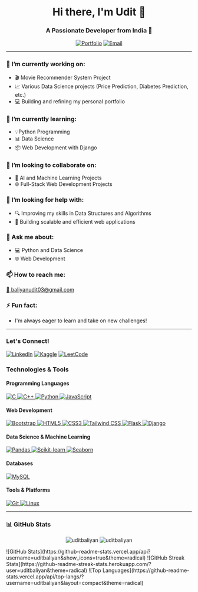 <h1 align="center">Hi there, I'm Udit 👋</h1>
<h3 align="center">A Passionate Developer from India 🚀</h3>

<p align="center">
  <a href="https://unknown-user-cod.github.io/uditbaliyan.github.io/" target="_blank">
    <img src="https://img.shields.io/badge/Portfolio-unknown--user--cod.github.io-blue?style=for-the-badge" alt="Portfolio"></a>
  <a href="mailto:baliyanudit03@gmail.com">
    <img src="https://img.shields.io/badge/Email-baliyanudit03@gmail.com-red?style=for-the-badge" alt="Email"></a>
</p>

---

<h3 align="left">🔭 I’m currently working on:</h3>
<ul>
  <li>🎬 Movie Recommender System Project</li>
  <li>📈 Various Data Science projects (Price Prediction, Diabetes Prediction, etc.)</li>
  <li>💻 Building and refining my personal portfolio</li>
</ul>

<h3 align="left">🌱 I’m currently learning:</h3>
<ul>
  <li>💡Python Programming</li>
  <li>📊 Data Science</li>
  <li>📦 Web Development with Django</li>
</ul>

<h3 align="left">👯 I’m looking to collaborate on:</h3>
<ul>
  <li>🤖 AI and Machine Learning Projects</li>
  <li>🌐 Full-Stack Web Development Projects</li>
</ul>

<h3 align="left">🤔 I’m looking for help with:</h3>
<ul>
  <li>🔍 Improving my skills in Data Structures and Algorithms</li>
  <li>🚀 Building scalable and efficient web applications</li>
</ul>

<h3 align="left">💬 Ask me about:</h3>
<ul>
  <li>💻 Python and Data Science</li>
  <li>🌐 Web Development</li>
</ul>

<h3 align="left">📫 How to reach me:</h3>
<p align="left">
  <a href="mailto:baliyanudit03@gmail.com">📧 baliyanudit03@gmail.com</a>
</p>

<h3 align="left">⚡ Fun fact:</h3>
<ul>
  <li>I'm always eager to learn and take on new challenges!</li>
</ul>

---

<h3 align="left">Let's Connect!</h3>
<p align="left">
  <a href="https://www.linkedin.com/in/udit-baliyan-ab1162260/" target="_blank"><img src="https://img.shields.io/badge/LinkedIn-udit--baliyan--ab1162260-blue?style=for-the-badge" alt="LinkedIn"></a>
  <a href="https://www.kaggle.com/vditbaliyan" target="_blank"><img src="https://img.shields.io/badge/Kaggle-vditbaliyan-brightgreen?style=for-the-badge" alt="Kaggle"></a>
  <a href="https://leetcode.com/u/vdit/" target="_blank"><img src="https://img.shields.io/badge/LeetCode-u%2Fvdit-orange?style=for-the-badge" alt="LeetCode"></a>
</p>

<h3 align="left">Technologies & Tools</h3>

<h4 align="left">Programming Languages</h4>
<p align="left">
  <a href="https://www.cprogramming.com/" target="_blank" rel="noreferrer"> <img src="https://img.shields.io/badge/C-00599C?style=for-the-badge&logo=c&logoColor=white" alt="C"/> </a>
  <a href="https://www.w3schools.com/cpp/" target="_blank" rel="noreferrer"> <img src="https://img.shields.io/badge/C++-00599C?style=for-the-badge&logo=c%2B%2B&logoColor=white" alt="C++"/> </a>
  <a href="https://www.python.org" target="_blank" rel="noreferrer"> <img src="https://img.shields.io/badge/Python-3776AB?style=for-the-badge&logo=python&logoColor=white" alt="Python"/> </a>
  <a href="https://developer.mozilla.org/en-US/docs/Web/JavaScript" target="_blank" rel="noreferrer"> <img src="https://img.shields.io/badge/JavaScript-F7DF1E?style=for-the-badge&logo=javascript&logoColor=black" alt="JavaScript"/> </a>
</p>

<h4 align="left">Web Development</h4>
<p align="left">
  <a href="https://getbootstrap.com" target="_blank" rel="noreferrer"> <img src="https://img.shields.io/badge/Bootstrap-7952B3?style=for-the-badge&logo=bootstrap&logoColor=white" alt="Bootstrap"/> </a>
  <a href="https://www.w3.org/html/" target="_blank" rel="noreferrer"> <img src="https://img.shields.io/badge/HTML5-E34F26?style=for-the-badge&logo=html5&logoColor=white" alt="HTML5"/> </a>
  <a href="https://www.w3schools.com/css/" target="_blank" rel="noreferrer"> <img src="https://img.shields.io/badge/CSS3-1572B6?style=for-the-badge&logo=css3&logoColor=white" alt="CSS3"/> </a>
  <a href="https://tailwindcss.com/" target="_blank" rel="noreferrer"> <img src="https://img.shields.io/badge/Tailwind_CSS-38B2AC?style=for-the-badge&logo=tailwind-css&logoColor=white" alt="Tailwind CSS"/> </a>
  <a href="https://flask.palletsprojects.com/" target="_blank" rel="noreferrer"> <img src="https://img.shields.io/badge/Flask-000000?style=for-the-badge&logo=flask&logoColor=white" alt="Flask"/> </a>
  <a href="https://www.djangoproject.com/" target="_blank" rel="noreferrer"> <img src="https://img.shields.io/badge/Django-092E20?style=for-the-badge&logo=django&logoColor=white" alt="Django"/> </a>
</p>

<h4 align="left">Data Science & Machine Learning</h4>
<p align="left">
  <a href="https://pandas.pydata.org/" target="_blank" rel="noreferrer"> <img src="https://img.shields.io/badge/Pandas-150458?style=for-the-badge&logo=pandas&logoColor=white" alt="Pandas"/> </a>
  <a href="https://scikit-learn.org/" target="_blank" rel="noreferrer"> <img src="https://img.shields.io/badge/scikit--learn-F7931E?style=for-the-badge&logo=scikit-learn&logoColor=black" alt="Scikit-learn"/> </a>
  <a href="https://seaborn.pydata.org/" target="_blank" rel="noreferrer"> <img src="https://img.shields.io/badge/Seaborn-3776AB?style=for-the-badge&logo=seaborn&logoColor=white" alt="Seaborn"/> </a>
</p>

<h4 align="left">Databases</h4>
<p align="left">
  <a href="https://www.mysql.com/" target="_blank" rel="noreferrer"> <img src="https://img.shields.io/badge/MySQL-4479A1?style=for-the-badge&logo=mysql&logoColor=white" alt="MySQL"/> </a>
</p>

<h4 align="left">Tools & Platforms</h4>
<p align="left">
  <a href="https://git-scm.com/" target="_blank" rel="noreferrer"> <img src="https://img.shields.io/badge/Git-F05032?style=for-the-badge&logo=git&logoColor=white" alt="Git"/> </a>
  <a href="https://www.linux.org/" target="_blank" rel="noreferrer"> <img src="https://img.shields.io/badge/Linux-FCC624?style=for-the-badge&logo=linux&logoColor=black" alt="Linux"/> </a>
</p>


---

<h3 align="left">📊 GitHub Stats</h3>

<p align="center">
  <img align="center" src="https://github-readme-stats.vercel.app/api?username=uditbaliyan&show_icons=true&locale=en" alt="uditbaliyan"/>
  <img align="center" src="https://github-readme-streak-stats.herokuapp.com/?user=uditbaliyan&" alt="uditbaliyan"/>
  

</p>
![GitHub Stats](https://github-readme-stats.vercel.app/api?username=uditbaliyan&show_icons=true&theme=radical)
![GitHub Streak Stats](https://github-readme-streak-stats.herokuapp.com/?user=uditbaliyan&theme=radical)
![Top Languages](https://github-readme-stats.vercel.app/api/top-langs/?username=uditbaliyan&layout=compact&theme=radical)


